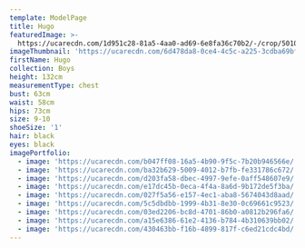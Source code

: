 ```yaml
---
template: ModelPage
title: Hugo
featuredImage: >-
  https://ucarecdn.com/1d951c28-81a5-4aa0-ad69-6e8fa36c70b2/-/crop/5010x2309/0,0/-/preview/
imageThumbnail: 'https://ucarecdn.com/6d478da8-0ce4-4c5c-a225-3cdba69bf1e5/'
firstName: Hugo
collection: Boys
height: 132cm
measurementType: chest
bust: 63cm
waist: 58cm
hips: 73cm
size: 9-10
shoeSize: '1'
hair: black
eyes: black
imagePortfolio:
  - image: 'https://ucarecdn.com/b047ff08-16a5-4b90-9f5c-7b20b946566e/'
  - image: 'https://ucarecdn.com/ba32b629-5009-4012-b7fb-fe331786c672/'
  - image: 'https://ucarecdn.com/d203fa58-dbec-4997-9efe-0aff548607e9/'
  - image: 'https://ucarecdn.com/e17dc45b-0eca-4f4a-8a6d-9b172de5f3ba/'
  - image: 'https://ucarecdn.com/027f5a56-e157-4ec1-aba8-5674043d8aad/'
  - image: 'https://ucarecdn.com/5c5dbdbb-1999-4b31-8e30-0c69661c9523/'
  - image: 'https://ucarecdn.com/03ed2206-bc8d-4701-86b0-a0812b296fa6/'
  - image: 'https://ucarecdn.com/a15e6386-61e2-4136-b784-4b310639bb02/'
  - image: 'https://ucarecdn.com/430463bb-f16b-4899-817f-c6ed21cdc4bd/'
---
```


